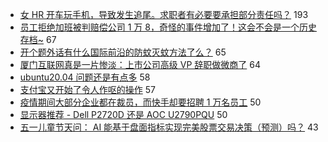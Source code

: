 - [女 HR 开车玩手机，导致发生追尾。求职者有必要要承担部分责任吗？](https://www.v2ex.com/t/667831) 193
- [员工拒绝加班被判赔偿公司 1 万 8，奇怪的事件增加了！这会不会是一个历史存档~](https://www.v2ex.com/t/667802) 67
- [开个题外话有什么国际前沿的防蚊灭蚊方法了么？](https://www.v2ex.com/t/667832) 65
- [厦门互联网真是一片惨淡：上市公司高级 VP 辞职做微商了](https://www.v2ex.com/t/667871) 64
- [ubuntu20.04 问题还是有点多](https://www.v2ex.com/t/667887) 58
- [支付宝又开始了令人作呕的操作](https://www.v2ex.com/t/667858) 57
- [疫情期间大部分企业都在裁员，而快手却要招聘 1 万名员工](https://www.v2ex.com/t/667792) 50
- [显示器推荐 - Dell P2720D 还是 AOC U2790PQU](https://www.v2ex.com/t/667814) 50
- [五一儿童节天问： AI 能基于盘面指标实现完美股票交易决策（预测）吗？](https://www.v2ex.com/t/667883) 43